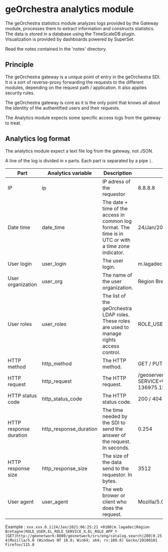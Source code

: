 # geOrchestra analytics module

The geOrchestra statistics module analyzes logs provided by the Gateway module, processes them to extract information and constructs statistics.
The data is stored in a database using the TimeScaleDB plugin. Visualization is provided by dashboards powered by SuperSet.

Read the notes contained in the 'notes' directory.


## Principle

The geOrchestra gateway is a unique point of entry in the geOrchestra SDI. It is a sort of reverse-proxy forwarding the requests to the different modules, depending on the request path / application. It also applies security rules.

The geOrchestra gateway is core as it is the only point that knows all about the identity of the authentified users and their requests.

The Analytics module expects some specific access logs from the gateway to treat.


## Analytics log format

The analytics module expect a text file log from the gateway, not JSON.

A line of the log is divided in x parts. Each part is separated by a pipe `|`.

| Part                   | Analytics variable     | Description                                                                                           | Example                                                                                                                                                                                                                                                                              |
|------------------------|------------------------|-------------------------------------------------------------------------------------------------------|--------------------------------------------------------------------------------------------------------------------------------------------------------------------------------------------------------------------------------------------------------------------------------------|
| IP                     | ip                     | IP adress of the requestor                                                                            | 8.8.8.8                                                                                                                                                                                                                                                                              |
| Date time              | date_time              | The date + time of the access in common log format. The time is in UTC or with a time zone indicator. | 24/Jan/2021:06:25:21 +0100                                                                                                                                                                                                                                                           |
| User login             | user_login             | The user login.                                                                                       | m.lagadec                                                                                                                                                                                                                                                                            |
| User organization      | user_org               | The name of the user organization.                                                                    | Région Bretagne                                                                                                                                                                                                                                                                      |
| User roles             | user_roles             | The list of the geOrchestra LDAP roles. These roles are used to manage rights access control.         | ROLE_USER,EL_ROLE_SERVICE_X,EL_ROLE_APP_Y                                                                                                                                                                                                                                            |
| HTTP method            | http_method            | The HTTP method.                                                                                      | GET / PUT / POST, etc                                                                                                                                                                                                                                                                |
| HTTP request           | http_request           | The HTTP request.                                                                                     | /geoserver/espub_dech/ows?SERVICE=WMS&VERSION=1.3.0&REQUEST=GetMap&FORMAT=image%2Fpng&TRANSPARENT=true&LAYERS=v_gesbac_pav&STYLES=v_gesbac_pav&TILED=true&WIDTH=256&HEIGHT=256&CRS=EPSG%3A3857&BBOX=-156543.03392804042%2C6085610.443952592%2C-136975.1546870353%2C6105178.323193598 |
| HTTP status code       | http_status_code       | The HTTP status code.                                                                                 | 200 / 404 / 500                                                                                                                                                                                                                                                                      |
| HTTP response duration | http_response_duration | The time needed by the SDI to send the answer of the request. In seconds.                             | 0.254                                                                                                                                                                                                                                                                                |
| HTTP response size     | http_response_size     | The size of the data send to the requestor. In bytes.                                                 | 3512                                                                                                                                                                                                                                                                                 |
| User agent             | user_agent             | The web brower or client who does the request.                                                        | Mozilla/5.0 (Windows NT 10.0; Win64; x64; rv:109.0) Gecko/20100101 Firefox/115.0                                                                                                                                                                                                                                                                                   |


Example : `xxx.xxx.0.1|24/Jan/2021:06:25:21 +0100|m.lagadec|Région Bretagne|ROLE_USER,EL_ROLE_SERVICE_X,EL_ROLE_APP_Y
|GET|http://geonetwork:8080/geonetwork/srv/eng/catalog.search|200|0.254|Mozilla/5.0 (Windows NT 10.0; Win64; x64; rv:109.0) Gecko/20100101 Firefox/115.0`







